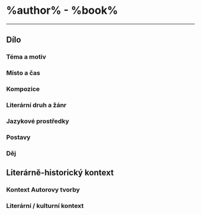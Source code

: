 # %author% - %book%

----------

## Dílo

### Téma a motiv


### Místo a čas


### Kompozice


### Literární druh a žánr


### Jazykové prostředky


### Postavy


### Děj


## Literárně-historický kontext


### Kontext Autorovy tvorby


### Literární / kulturní kontext
